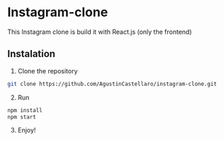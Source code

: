 # Instagram-clone
This Instagram clone is build it with React.js (only the frontend)

## Instalation
1) Clone the repository
```bash
git clone https://github.com/AgustinCastellaro/instagram-clone.git
```
2) Run
```bash
npm install
npm start
```
3) Enjoy!
